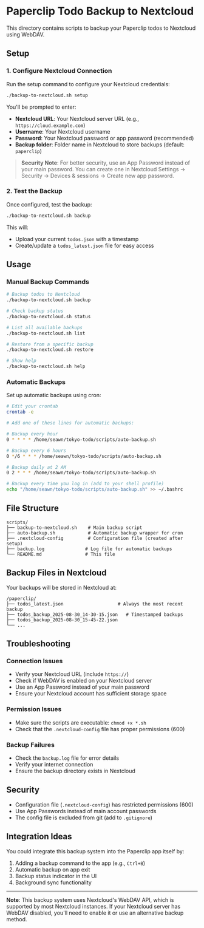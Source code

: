 # Paperclip Todo Backup to Nextcloud

This directory contains scripts to backup your Paperclip todos to Nextcloud using WebDAV.

## Setup

### 1. Configure Nextcloud Connection

Run the setup command to configure your Nextcloud credentials:

```bash
./backup-to-nextcloud.sh setup
```

You'll be prompted to enter:
- **Nextcloud URL**: Your Nextcloud server URL (e.g., `https://cloud.example.com`)
- **Username**: Your Nextcloud username
- **Password**: Your Nextcloud password or app password (recommended)
- **Backup folder**: Folder name in Nextcloud to store backups (default: `paperclip`)

> **Security Note**: For better security, use an App Password instead of your main password. You can create one in Nextcloud Settings → Security → Devices & sessions → Create new app password.

### 2. Test the Backup

Once configured, test the backup:

```bash
./backup-to-nextcloud.sh backup
```

This will:
- Upload your current `todos.json` with a timestamp
- Create/update a `todos_latest.json` file for easy access

## Usage

### Manual Backup Commands

```bash
# Backup todos to Nextcloud
./backup-to-nextcloud.sh backup

# Check backup status
./backup-to-nextcloud.sh status

# List all available backups
./backup-to-nextcloud.sh list

# Restore from a specific backup
./backup-to-nextcloud.sh restore

# Show help
./backup-to-nextcloud.sh help
```

### Automatic Backups

Set up automatic backups using cron:

```bash
# Edit your crontab
crontab -e

# Add one of these lines for automatic backups:

# Backup every hour
0 * * * * /home/seawn/tokyo-todo/scripts/auto-backup.sh

# Backup every 6 hours
0 */6 * * * /home/seawn/tokyo-todo/scripts/auto-backup.sh

# Backup daily at 2 AM
0 2 * * * /home/seawn/tokyo-todo/scripts/auto-backup.sh

# Backup every time you log in (add to your shell profile)
echo "/home/seawn/tokyo-todo/scripts/auto-backup.sh" >> ~/.bashrc
```

## File Structure

```
scripts/
├── backup-to-nextcloud.sh    # Main backup script
├── auto-backup.sh            # Automatic backup wrapper for cron
├── .nextcloud-config         # Configuration file (created after setup)
├── backup.log               # Log file for automatic backups
└── README.md                # This file
```

## Backup Files in Nextcloud

Your backups will be stored in Nextcloud at:
```
/paperclip/
├── todos_latest.json                    # Always the most recent backup
├── todos_backup_2025-08-30_14-30-15.json   # Timestamped backups
├── todos_backup_2025-08-30_15-45-22.json
└── ...
```

## Troubleshooting

### Connection Issues
- Verify your Nextcloud URL (include `https://`)
- Check if WebDAV is enabled on your Nextcloud server
- Use an App Password instead of your main password
- Ensure your Nextcloud account has sufficient storage space

### Permission Issues
- Make sure the scripts are executable: `chmod +x *.sh`
- Check that the `.nextcloud-config` file has proper permissions (600)

### Backup Failures
- Check the `backup.log` file for error details
- Verify your internet connection
- Ensure the backup directory exists in Nextcloud

## Security

- Configuration file (`.nextcloud-config`) has restricted permissions (600)
- Use App Passwords instead of main account passwords
- The config file is excluded from git (add to `.gitignore`)

## Integration Ideas

You could integrate this backup system into the Paperclip app itself by:
1. Adding a backup command to the app (e.g., `Ctrl+B`)
2. Automatic backup on app exit
3. Backup status indicator in the UI
4. Background sync functionality

---

**Note**: This backup system uses Nextcloud's WebDAV API, which is supported by most Nextcloud instances. If your Nextcloud server has WebDAV disabled, you'll need to enable it or use an alternative backup method.
